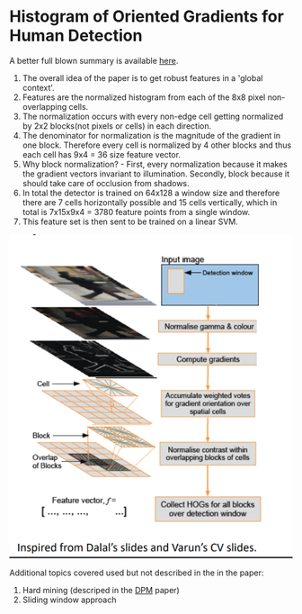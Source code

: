 # Histogram of Oriented Gradients for Human Detection

A better full blown summary is available [here](http://mccormickml.com/2013/05/09/hog-person-detector-tutorial/).

1. The overall idea of the paper is to get robust features in a 'global context'.
2. Features are the normalized histogram from each of the 8x8 pixel non-overlapping cells. 
3. The normalization occurs with every non-edge cell getting normalized by 2x2 blocks(not pixels or cells) in each direction. 
4. The denominator for normalization is the magnitude of the gradient in one block. Therefore every cell is normalized by 4 other blocks and thus each cell has 9x4 = 36 size feature vector.
5. Why block normalization? - First, every normalization because it makes the gradient vectors invariant to illumination. Secondly, block because it should take care of occlusion from shadows.
6. In total the detector is trained on 64x128 a window size and therefore there are 7 cells horizontally possible and 15 cells vertically, which in total is 7x15x9x4 = 3780 feature points from a single window.
7. This feature set is then sent to be trained on a linear SVM.

![HOG pipeline, taken from Prof.Abhinav Shrivastava's slides](../images/hog.png)


Additional topics covered used but not described in the in the paper:

1. Hard mining (descriped in the [DPM](PaperSummaries/traditional/dpm.md) paper)
2. Sliding window approach
